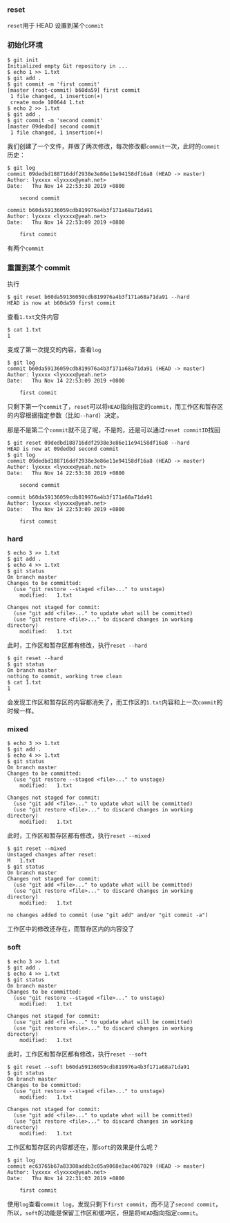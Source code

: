 ### reset
`reset`用于 HEAD 设置到某个`commit`

### 初始化环境
```
$ git init
Initialized empty Git repository in ...
$ echo 1 >> 1.txt
$ git add .
$ git commit -m 'first commit'
[master (root-commit) b60da59] first commit
 1 file changed, 1 insertion(+)
 create mode 100644 1.txt
$ echo 2 >> 1.txt
$ git add .
$ git commit -m 'second commit'
[master 09dedbd] second commit
 1 file changed, 1 insertion(+)
```
我们创建了一个文件，并做了两次修改，每次修改都`commit`一次，此时的`commit`历史：
```
$ git log
commit 09dedbd188716ddf2938e3e86e11e94158df16a8 (HEAD -> master)
Author: lyxxxx <lyxxxx@yeah.net>
Date:   Thu Nov 14 22:53:38 2019 +0800

    second commit

commit b60da59136059cdb819976a4b3f171a68a71da91
Author: lyxxxx <lyxxxx@yeah.net>
Date:   Thu Nov 14 22:53:09 2019 +0800

    first commit
```
有两个`commit`


### 重置到某个 commit
执行
```
$ git reset b60da59136059cdb819976a4b3f171a68a71da91 --hard
HEAD is now at b60da59 first commit
```
查看`1.txt`文件内容
```
$ cat 1.txt 
1
```
变成了第一次提交的内容，查看`log`
```
$ git log
commit b60da59136059cdb819976a4b3f171a68a71da91 (HEAD -> master)
Author: lyxxxx <lyxxxx@yeah.net>
Date:   Thu Nov 14 22:53:09 2019 +0800

    first commit
```
只剩下第一个`commit`了，`reset`可以将`HEAD`指向指定的`commit`，而工作区和暂存区的内容根据指定参数（比如`--hard`）决定。

那是不是第二个`commit`就不见了呢，不是的，还是可以通过`reset commitID`找回
```
$ git reset 09dedbd188716ddf2938e3e86e11e94158df16a8 --hard
HEAD is now at 09dedbd second commit
$ git log
commit 09dedbd188716ddf2938e3e86e11e94158df16a8 (HEAD -> master)
Author: lyxxxx <lyxxxx@yeah.net>
Date:   Thu Nov 14 22:53:38 2019 +0800

    second commit

commit b60da59136059cdb819976a4b3f171a68a71da91
Author: lyxxxx <lyxxxx@yeah.net>
Date:   Thu Nov 14 22:53:09 2019 +0800

    first commit
```

### hard
```
$ echo 3 >> 1.txt
$ git add .
$ echo 4 >> 1.txt
$ git status
On branch master
Changes to be committed:
  (use "git restore --staged <file>..." to unstage)
	modified:   1.txt

Changes not staged for commit:
  (use "git add <file>..." to update what will be committed)
  (use "git restore <file>..." to discard changes in working directory)
	modified:   1.txt

```
此时，工作区和暂存区都有修改，执行`reset --hard`
```
$ git reset --hard
$ git status
On branch master
nothing to commit, working tree clean
$ cat 1.txt 
1
```
会发现工作区和暂存区的内容都消失了，而工作区的`1.txt`内容和上一次`commit`的时候一样。

### mixed
```
$ echo 3 >> 1.txt
$ git add .
$ echo 4 >> 1.txt
$ git status
On branch master
Changes to be committed:
  (use "git restore --staged <file>..." to unstage)
	modified:   1.txt

Changes not staged for commit:
  (use "git add <file>..." to update what will be committed)
  (use "git restore <file>..." to discard changes in working directory)
	modified:   1.txt

```
此时，工作区和暂存区都有修改，执行`reset --mixed`
```
$ git reset --mixed
Unstaged changes after reset:
M	1.txt
$ git status
On branch master
Changes not staged for commit:
  (use "git add <file>..." to update what will be committed)
  (use "git restore <file>..." to discard changes in working directory)
	modified:   1.txt

no changes added to commit (use "git add" and/or "git commit -a")
```
工作区中的修改还存在，而暂存区内的内容没了

### soft
```
$ echo 3 >> 1.txt
$ git add .
$ echo 4 >> 1.txt
$ git status
On branch master
Changes to be committed:
  (use "git restore --staged <file>..." to unstage)
	modified:   1.txt

Changes not staged for commit:
  (use "git add <file>..." to update what will be committed)
  (use "git restore <file>..." to discard changes in working directory)
	modified:   1.txt
```
此时，工作区和暂存区都有修改，执行`reset --soft`

```
$ git reset --soft b60da59136059cdb819976a4b3f171a68a71da91
$ git status
On branch master
Changes to be committed:
  (use "git restore --staged <file>..." to unstage)
	modified:   1.txt

Changes not staged for commit:
  (use "git add <file>..." to update what will be committed)
  (use "git restore <file>..." to discard changes in working directory)
	modified:   1.txt

```
工作区和暂存区的内容都还在，那`soft`的效果是什么呢？
```
$ git log
commit ec63765b67a83308addb3c05a9068e3ac4067029 (HEAD -> master)
Author: lyxxxx <lyxxxx@yeah.net>
Date:   Thu Nov 14 22:31:03 2019 +0800

    first commit
```
使用`log`查看`commit log`，发现只剩下`first commit`，而不见了`second commit`，所以，`soft`的功能是保留工作区和缓冲区，但是将`HEAD`指向指定`commit`。